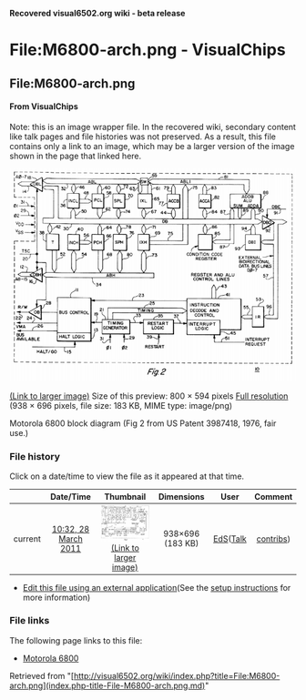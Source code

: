 **Recovered visual6502.org wiki - beta release**

# File:M6800-arch.png - VisualChips

## File:M6800-arch.png

#### From VisualChips


Note: this is an image wrapper file. In the recovered wiki,
secondary content like talk pages and file histories was
not preserved. As a result, this file contains only a link
to an image, which may be a larger version of the image shown
in the page that linked here.

![File:M6800-arch.png](images/thumb/e/ea/M6800-arch.png/800px-M6800-arch.png)

[(Link to larger image)](images/e/ea/M6800-arch.png)
Size of this preview: 800 × 594 pixels
[Full resolution](images/e/ea/M6800-arch.png)‎ (938 × 696 pixels, file size: 183 KB, MIME type: image/png)

Motorola 6800 block diagram (Fig 2 from US Patent 3987418, 1976, fair use.)

### File history

Click on a date/time to view the file as it appeared at that time.

| | Date/Time | Thumbnail | Dimensions | User | Comment |
|:---:|:---:|:---:|:---:|:---:|:---:|
| current | [10:32, 28 March 2011](images/e/ea/M6800-arch.png) | ![Thumbnail for version as of 10:32, 28 March 2011](images/thumb/e/ea/M6800-arch.png/120px-M6800-arch.png) [(Link to larger image)](images/e/ea/M6800-arch.png) | 938×696 (183 KB) | [EdS](index.php-title-User-EdS.md)([Talk](index.php-title-User_talk-EdS.md) | [contribs](./index.php%3Ftitle=Special:Contributions/EdS.md)) | (Motorola 6800 block diagram (Fig 2 from US Patent 3987418, 1976, fair use.)) |

- [Edit this file using an external application](index.php-title-File-M6800-arch.png.md)(See the [setup instructions](http://www.mediawiki.org/wiki/Manual:External_editors) for more information)

### File links

The following page links to this file:

- [Motorola 6800](index.php-title-Motorola_6800.md)

Retrieved from "[http://visual6502.org/wiki/index.php?title=File:M6800-arch.png](index.php-title-File-M6800-arch.png.md)"

